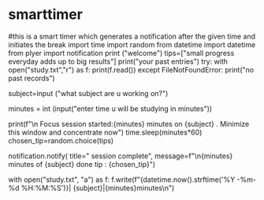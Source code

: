 # smarttimer
#this is a smart timer which generates a notification after the given time and initiates the break
import time 
import random
from datetime import datetime
from plyer import notification
print ("welcome")
tips=["small progress everyday adds up to big results"]
print("your past entries")
try:
 with open("study.txt","r") as f:
  print(f.read())
except FileNotFoundError:
  print("no past records")
   
subject=input ("what subject are u working on?")

minutes = int (input("enter time u will be studying in minutes"))


  
print(f"\n Focus session started:{minutes} minutes on {subject} . Minimize this window and concentrate now")
time.sleep(minutes*60) 
chosen_tip=random.choice(tips)
 
notification.notify(
 title=" session complete",
 message=f"\n{minutes} minutes of {subject} done tip : {chosen_tip}")
  
  
with open("study.txt", "a") as f:
     f.write(f"{datetime.now().strftime('%Y -%m-%d %H:%M:%S')}| {subject}|{minutes}minutes\n")
 
     
